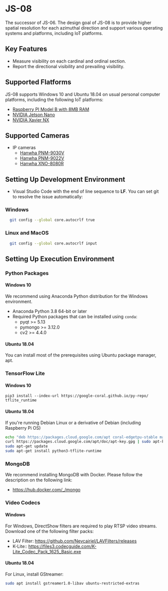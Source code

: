 # JS-08
The successor of JS-06. The design goal of JS-08 is to provide higher spatial resolution for each azimuthal direction and support various operating systems and platforms, including IoT platforms.

## Key Features
- Measure visibility on each cardinal and ordinal section.
- Report the directional visibility and prevailing visibility.

## Supported Flatforms
JS-08 supports Windows 10 and Ubuntu 18.04 on usual personal computer platforms, including the following IoT platforms:
- [Raspberry PI Model B with 8MB RAM](https://www.raspberrypi.org/products/raspberry-pi-4-model-b/)
- [NVIDIA Jetson Nano](https://developer.nvidia.com/embedded/jetson-nano-developer-kit)
- [NVIDIA Xavier NX](https://developer.nvidia.com/embedded/jetson-xavier-nx-devkit)

## Supported Cameras
- IP cameras
  - [Hanwha PNM-9030V](https://www.hanwha-security.com/en/products/camera/network/multi-sensor/PNM-9030V/overview/)
  - [Hanwha PNM-9022V](https://www.hanwha-security.com/en/products/camera/network/multi-sensor/PNM-9022V/overview/)
  - [Hanwha XNO-8080R](https://www.hanwha-security.com/en/products/camera/network/bullet/XNO-8080R/overview/)

## Setting Up Development Environment
- Visual Studio Code with the end of line sequence to **LF**. You can set git to resolve the issue automatically:
### Windows
```bash
  git config --global core.autocrlf true
```
### Linux and MacOS
```bash
  git config --global core.autocrlf input
```

## Setting Up Execution Environment
### Python Packages
#### Windows 10
We recommend using Anaconda Python distribution for the Windows environment.
- Anaconda Python 3.8 64-bit or later
- Required Python packages that can be installed using `conda`:
  - pyqt >= 5.13
  - pymongo >= 3.12.0
  - cv2 >= 4.4.0

#### Ubuntu 18.04
You can install most of the prerequisites using Ubuntu package manager, apt.

### TensorFlow Lite
#### Windows 10
```shell
pip3 install --index-url https://google-coral.github.io/py-repo/ tflite_runtime
```

#### Ubuntu 18.04
If you're running Debian Linux or a derivative of Debian (including Raspberry Pi OS)
```bash
echo "deb https://packages.cloud.google.com/apt coral-edgetpu-stable main" | sudo tee /etc/apt/sources.list.d/coral-edgetpu.list
curl https://packages.cloud.google.com/apt/doc/apt-key.gpg | sudo apt-key add -
sudo apt-get update
sudo apt-get install python3-tflite-runtime
```

### MongoDB
We recommend installing MongoDB with Docker. Please follow the description on the following link:
- https://hub.docker.com/_/mongo

### Video Codecs
#### Windows
For Windows, DirectShow filters are required to play RTSP video streams. Download one of the following filter packs:
- LAV Filter: https://github.com/Nevcairiel/LAVFilters/releases
- K-Lite:: https://files3.codecguide.com/K-Lite_Codec_Pack_1625_Basic.exe

#### Ubuntu 18.04  
For Linux, install GStreamer: 
```bash
sudo apt install gstreamer1.0-libav ubuntu-restricted-extras
```
